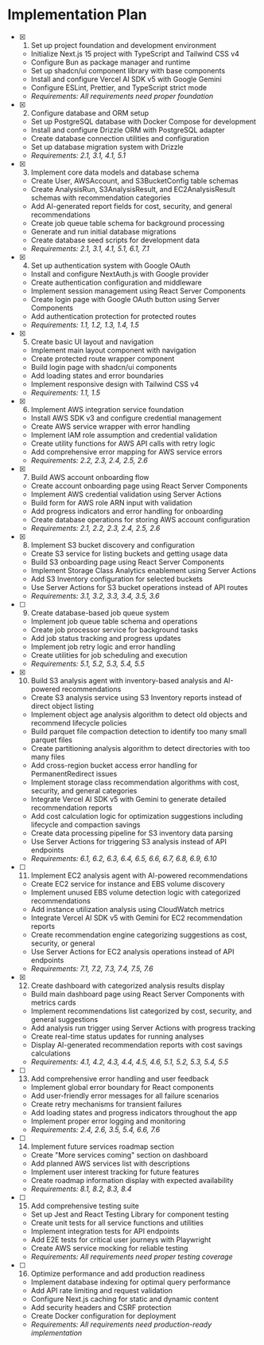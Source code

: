 # Implementation Plan

- [x] 1. Set up project foundation and development environment

  - Initialize Next.js 15 project with TypeScript and Tailwind CSS v4
  - Configure Bun as package manager and runtime
  - Set up shadcn/ui component library with base components
  - Install and configure Vercel AI SDK v5 with Google Gemini
  - Configure ESLint, Prettier, and TypeScript strict mode
  - _Requirements: All requirements need proper foundation_

- [x] 2. Configure database and ORM setup

  - Set up PostgreSQL database with Docker Compose for development
  - Install and configure Drizzle ORM with PostgreSQL adapter
  - Create database connection utilities and configuration
  - Set up database migration system with Drizzle
  - _Requirements: 2.1, 3.1, 4.1, 5.1_

- [x] 3. Implement core data models and database schema

  - Create User, AWSAccount, and S3BucketConfig table schemas
  - Create AnalysisRun, S3AnalysisResult, and EC2AnalysisResult schemas with recommendation categories
  - Add AI-generated report fields for cost, security, and general recommendations
  - Create job queue table schema for background processing
  - Generate and run initial database migrations
  - Create database seed scripts for development data
  - _Requirements: 2.1, 3.1, 4.1, 5.1, 6.1, 7.1_

- [x] 4. Set up authentication system with Google OAuth

  - Install and configure NextAuth.js with Google provider
  - Create authentication configuration and middleware
  - Implement session management using React Server Components
  - Create login page with Google OAuth button using Server Components
  - Add authentication protection for protected routes
  - _Requirements: 1.1, 1.2, 1.3, 1.4, 1.5_

- [x] 5. Create basic UI layout and navigation

  - Implement main layout component with navigation
  - Create protected route wrapper component
  - Build login page with shadcn/ui components
  - Add loading states and error boundaries
  - Implement responsive design with Tailwind CSS v4
  - _Requirements: 1.1, 1.5_

- [x] 6. Implement AWS integration service foundation

  - Install AWS SDK v3 and configure credential management
  - Create AWS service wrapper with error handling
  - Implement IAM role assumption and credential validation
  - Create utility functions for AWS API calls with retry logic
  - Add comprehensive error mapping for AWS service errors
  - _Requirements: 2.2, 2.3, 2.4, 2.5, 2.6_

- [x] 7. Build AWS account onboarding flow

  - Create account onboarding page using React Server Components
  - Implement AWS credential validation using Server Actions
  - Build form for AWS role ARN input with validation
  - Add progress indicators and error handling for onboarding
  - Create database operations for storing AWS account configuration
  - _Requirements: 2.1, 2.2, 2.3, 2.4, 2.5, 2.6_

- [x] 8. Implement S3 bucket discovery and configuration

  - Create S3 service for listing buckets and getting usage data
  - Build S3 onboarding page using React Server Components
  - Implement Storage Class Analytics enablement using Server Actions
  - Add S3 Inventory configuration for selected buckets
  - Use Server Actions for S3 bucket operations instead of API routes
  - _Requirements: 3.1, 3.2, 3.3, 3.4, 3.5, 3.6_

- [ ] 9. Create database-based job queue system

  - Implement job queue table schema and operations
  - Create job processor service for background tasks
  - Add job status tracking and progress updates
  - Implement job retry logic and error handling
  - Create utilities for job scheduling and execution
  - _Requirements: 5.1, 5.2, 5.3, 5.4, 5.5_

- [x] 10. Build S3 analysis agent with inventory-based analysis and AI-powered recommendations

  - Create S3 analysis service using S3 Inventory reports instead of direct object listing
  - Implement object age analysis algorithm to detect old objects and recommend lifecycle policies
  - Build parquet file compaction detection to identify too many small parquet files
  - Create partitioning analysis algorithm to detect directories with too many files
  - Add cross-region bucket access error handling for PermanentRedirect issues
  - Implement storage class recommendation algorithms with cost, security, and general categories
  - Integrate Vercel AI SDK v5 with Gemini to generate detailed recommendation reports
  - Add cost calculation logic for optimization suggestions including lifecycle and compaction savings
  - Create data processing pipeline for S3 inventory data parsing
  - Use Server Actions for triggering S3 analysis instead of API endpoints
  - _Requirements: 6.1, 6.2, 6.3, 6.4, 6.5, 6.6, 6.7, 6.8, 6.9, 6.10_

- [ ] 11. Implement EC2 analysis agent with AI-powered recommendations

  - Create EC2 service for instance and EBS volume discovery
  - Implement unused EBS volume detection logic with categorized recommendations
  - Add instance utilization analysis using CloudWatch metrics
  - Integrate Vercel AI SDK v5 with Gemini for EC2 recommendation reports
  - Create recommendation engine categorizing suggestions as cost, security, or general
  - Use Server Actions for EC2 analysis operations instead of API endpoints
  - _Requirements: 7.1, 7.2, 7.3, 7.4, 7.5, 7.6_

- [x] 12. Create dashboard with categorized analysis results display

  - Build main dashboard page using React Server Components with metrics cards
  - Implement recommendations list categorized by cost, security, and general suggestions
  - Add analysis run trigger using Server Actions with progress tracking
  - Create real-time status updates for running analyses
  - Display AI-generated recommendation reports with cost savings calculations
  - _Requirements: 4.1, 4.2, 4.3, 4.4, 4.5, 4.6, 5.1, 5.2, 5.3, 5.4, 5.5_

- [ ] 13. Add comprehensive error handling and user feedback

  - Implement global error boundary for React components
  - Add user-friendly error messages for all failure scenarios
  - Create retry mechanisms for transient failures
  - Add loading states and progress indicators throughout the app
  - Implement proper error logging and monitoring
  - _Requirements: 2.4, 2.6, 3.5, 5.4, 6.6, 7.6_

- [ ] 14. Implement future services roadmap section

  - Create "More services coming" section on dashboard
  - Add planned AWS services list with descriptions
  - Implement user interest tracking for future features
  - Create roadmap information display with expected availability
  - _Requirements: 8.1, 8.2, 8.3, 8.4_

- [ ] 15. Add comprehensive testing suite

  - Set up Jest and React Testing Library for component testing
  - Create unit tests for all service functions and utilities
  - Implement integration tests for API endpoints
  - Add E2E tests for critical user journeys with Playwright
  - Create AWS service mocking for reliable testing
  - _Requirements: All requirements need proper testing coverage_

- [ ] 16. Optimize performance and add production readiness
  - Implement database indexing for optimal query performance
  - Add API rate limiting and request validation
  - Configure Next.js caching for static and dynamic content
  - Add security headers and CSRF protection
  - Create Docker configuration for deployment
  - _Requirements: All requirements need production-ready implementation_
